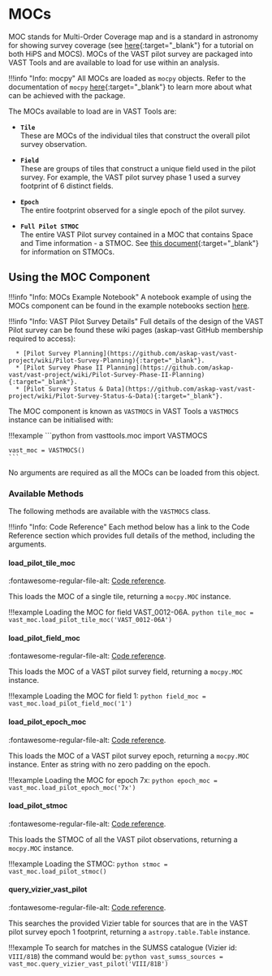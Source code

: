 # MOCs

MOC stands for Multi-Order Coverage map and is a standard in astronomy for showing survey coverage (see [here](http://cds.unistra.fr/adass2018/){:target="_blank"} for a tutorial on both HiPS and MOCS).
MOCs of the VAST pilot survey are packaged into VAST Tools and are available to load for use within an analysis.

!!!info "Info: mocpy"
    All MOCs are loaded as `mocpy` objects. 
    Refer to the documentation of `mocpy` [here](https://cds-astro.github.io/mocpy/){:target="_blank"} to learn more about what can be achieved with the package.

The MOCs available to load are in VAST Tools are:

  * **`Tile`**  
    These are MOCs of the individual tiles that construct the overall pilot survey observation.
    
  * **`Field`**  
    These are groups of tiles that construct a unique field used in the pilot survey.
    For example, the VAST pilot survey phase 1 used a survey footprint of 6 distinct fields.
    
  * **`Epoch`**  
    The entire footprint observed for a single epoch of the pilot survey.
    
  * **`Full Pilot STMOC`**  
    The entire VAST Pilot survey contained in a MOC that contains Space and Time information - a STMOC.
    See [this document](https://www.ivoa.net/documents/stmoc/20190515/NOTE-stmoc-1.0-20190515.pdf){:target="_blank"} for information on STMOCs.
    
## Using the MOC Component

!!!info "Info: MOCs Example Notebook"
    A notebook example of using the MOCs component can be found in the example notebooks section [here](../../notebook-examples/using-vast-mocs-example/).
    
!!!info "Info: VAST Pilot Survey Details"
    Full details of the design of the VAST Pilot survey can be found these wiki pages (askap-vast GitHub membership required to access):
    
      * [Pilot Survey Planning](https://github.com/askap-vast/vast-project/wiki/Pilot-Survey-Planning){:target="_blank"}.
      * [Pilot Survey Phase II Planning](https://github.com/askap-vast/vast-project/wiki/Pilot-Survey-Phase-II-Planning){:target="_blank"}.
      * [Pilot Survey Status & Data](https://github.com/askap-vast/vast-project/wiki/Pilot-Survey-Status-&-Data){:target="_blank"}.

The MOC component is known as `VASTMOCS` in VAST Tools a `VASTMOCS` instance can be initialised with:

!!!example
    ```python
    from vasttools.moc import VASTMOCS

    vast_moc = VASTMOCS()
    ```

No arguments are required as all the MOCs can be loaded from this object.

### Available Methods

The following methods are available with the `VASTMOCS` class.

!!!info "Info: Code Reference"
    Each method below has a link to the Code Reference section which provides full details of the method, including the arguments.

#### load_pilot_tile_moc

:fontawesome-regular-file-alt: [Code reference](../../reference/moc/#vasttools.moc.VASTMOCS.load_pilot_tile_moc).

This loads the MOC of a single tile, returning a `mocpy.MOC` instance.

!!!example
    Loading the MOC for field VAST_0012-06A.
    ```python
    tile_moc = vast_moc.load_pilot_tile_moc('VAST_0012-06A')
    ```

#### load_pilot_field_moc

:fontawesome-regular-file-alt: [Code reference](../../reference/moc/#vasttools.moc.VASTMOCS.load_pilot_field_moc).

This loads the MOC of a VAST pilot survey field, returning a `mocpy.MOC` instance.

!!!example
    Loading the MOC for field 1:
    ```python
    field_moc = vast_moc.load_pilot_field_moc('1')
    ```

#### load_pilot_epoch_moc

:fontawesome-regular-file-alt: [Code reference](../../reference/moc/#vasttools.moc.VASTMOCS.load_pilot_epoch_moc).

This loads the MOC of a VAST pilot survey epoch, returning a `mocpy.MOC` instance.
Enter as string with no zero padding on the epoch.

!!!example
    Loading the MOC for epoch 7x:
    ```python
    epoch_moc = vast_moc.load_pilot_epoch_moc('7x')
    ```

#### load_pilot_stmoc

:fontawesome-regular-file-alt: [Code reference](../../reference/moc/#vasttools.moc.VASTMOCS.load_pilot_stmoc).

This loads the STMOC of all the VAST pilot observations, returning a `mocpy.MOC` instance.

!!!example
    Loading the STMOC:
    ```python
    stmoc = vast_moc.load_pilot_stmoc()
    ```

#### query_vizier_vast_pilot

:fontawesome-regular-file-alt: [Code reference](../../reference/moc/#vasttools.moc.VASTMOCS.query_vizier_vast_pilot).

This searches the provided Vizier table for sources that are in the VAST pilot survey epoch 1 footprint, returning a `astropy.table.Table` instance.

!!!example
    To search for matches in the SUMSS catalogue (Vizier id: `VIII/81B`) the command would be:
    ```python
    vast_sumss_sources = vast_moc.query_vizier_vast_pilot('VIII/81B')
    ```
